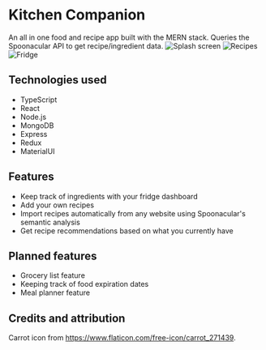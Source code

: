 # Kitchen Companion

An all in one food and recipe app built with the MERN stack. Queries the Spoonacular API to get recipe/ingredient data.
![Splash screen](https://imgur.com/1cntvDV)
![Recipes](https://imgur.com/oxbTvBf)  
![Fridge](https://imgur.com/E0tU9Tf)

## Technologies used

- TypeScript
- React
- Node.js
- MongoDB
- Express
- Redux
- MaterialUI

## Features

- Keep track of ingredients with your fridge dashboard
- Add your own recipes
- Import recipes automatically from any website using Spoonacular's semantic analysis
- Get recipe recommendations based on what you currently have

## Planned features

- Grocery list feature
- Keeping track of food expiration dates
- Meal planner feature

## Credits and attribution

Carrot icon from https://www.flaticon.com/free-icon/carrot_271439.

